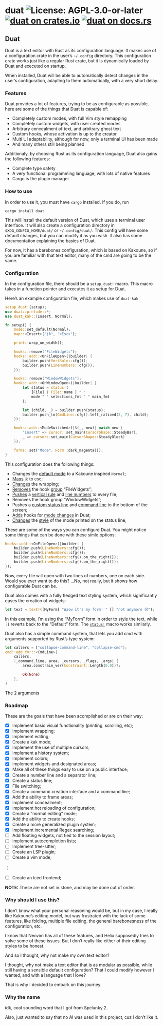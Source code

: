 # duat ![License: AGPL-3.0-or-later](https://img.shields.io/badge/license-AGPL--3.0--or--later-blue) [![duat on crates.io](https://img.shields.io/crates/v/duat)](https://crates.io/crates/duat) [![duat on docs.rs](https://docs.rs/duat/badge.svg)](https://docs.rs/duat)

## Duat

Duat is a text editor with Rust as its configuration language. It
makes use of a configuration crate in the user’s `~/.config`
directory. This configuration crate works just like a regular Rust
crate, but it is dynamically loaded by Duat and executed on
startup.

When installed, Duat will be able to automatically detect changes
in the user’s configuration, adapting to them automatically, with
a very short delay.

### Features

Duat provides a lot of features, trying to be as configurable as
possible, here are some of the things that Duat is capable of:

* Completely custom modes, with full Vim style remapping
* Completely custom widgets, with user created modes
* Arbitrary concealment of text, and arbitrary ghost text
* Custom hooks, whose activation is up to the creator
* Multi UI adaptability, although for now, only a terminal UI has
  been made
* And many others still being planned

Additionaly, by choosing Rust as its configuration language, Duat
also gains the following features:

* Complete type safety
* A very functional programming language, with lots of native
  features
* Cargo is the plugin manager

### How to use

In order to use it, you must have `cargo` installed. If you do,
run

`cargo install duat`

This will install the default version of Duat, which uses a
terminal user interface. It will also create a configuration
directory in `$XDG_CONFIG_HOME/duat/` or `~/.config/duat/`. This
config will have some default changes, but you can modify it as
you wish. It also has some documentation explaining the basics of
Duat.

For now, it has a barebones configuration, which is based on
Kakoune, so if you are familiar with that text editor, many of the
cmd are going to be the same.

### Configuration

In the configuration file, there should be a `setup_duat!` macro.
This macro takes in a function pointer and executes it as setup
for Duat.

Here’s an example configuration file, which makes use of
`duat-kak`

```rust
setup_duat!(setup);
use duat::prelude::*;
use duat_kak::{Insert, Normal};

fn setup() {
    mode::set_default(Normal);
    map::<Insert>("jk", "<Esc>");

    print::wrap_on_width();

    hooks::remove("FileWidgets");
    hooks::add::<OnFileOpen>(|builder| {
        builder.push(VertRule::cfg());
        builder.push(LineNumbers::cfg());
    });

    hooks::remove("WindowWidgets");
    hooks::add::<OnWindowOpen>(|builder| {
        let status = status!(
            [File] { File::name } " "
            mode " " selections_fmt " " main_fmt
        );

        let (child, _) = builder.push(status);
        builder.push_to(CmdLine::cfg().left_ratioed(3, 7), child);
    });

    hooks::add::<ModeSwitched>(|&(_, new)| match new {
        "Insert" => cursor::set_main(CursorShape::SteadyBar),
        _ => cursor::set_main(CursorShape::SteadyBlock)
    });

    forms::set("Mode", Form::dark_magenta());
}
```

This configuration does the following things:

* Changes the [default mode][__link0] to a Kakoune inspired `Normal`;
* [Maps][__link1] jk to esc;
* [Changes][__link2] the wrapping;
* [Removes][__link3] the hook [group][__link4] “FileWidgets”;
* [Pushes][__link5] a [vertical rule][__link6] and [line numbers][__link7] to every file;
* Removes the hook group “WindowWidgets”;
* Pushes a [custom status line][__link8] and [command line][__link9] to the bottom
  of the screen;
* [Adds][__link10] hooks for [mode changes][__link11] in Duat;
* [Changes][__link12] the [style][__link13] of the mode printed on the
  status line;

These are some of the ways you can configure Duat. You might
notice some things that can be done with these simle options:

```rust
hooks::add::<OnFileOpen>(|builder| {
    builder.push(LineNumbers::cfg());
    builder.push(LineNumbers::cfg());
    builder.push(LineNumbers::cfg().on_the_right());
    builder.push(LineNumbers::cfg().on_the_right());
});
```

Now, every file will open with two lines of numbers, one on each
side. Would you ever want to do this? …No, not really, but it
shows how configurable Duat can be.

Duat also comes with a fully fledged text styling system, which
significantly eases the creation of widgets:

```rust
let text = text!([MyForm] "Waow it's my form! " [] "not anymore 😢");
```

In this example, I’m using the “MyForm” form in order to style the
text, while `[]` reverts back to the “Default” form. The
[`status!`][__link14] macro works similarly.

Duat also has a simple command system, that lets you add cmd
with arguments supported by Rust’s type system:

```rust
let callers = ["collapse-command-line", "collapse-cmd"];
cmd::add_for::<CmdLine>(
    callers,
    |_command_line, area, _cursors, _flags, _args| {
        area.constrain_ver(Constraint::Length(0.0))?;

        Ok(None)
    },
)
```

The 2 arguments

### Roadmap

These are the goals that have been acomplished or are on their
way:

* [x] Implement basic visual functionality (printing, scrolling,
  etc);
* [x] Implement wrapping;
* [x] Implement editing;
* [x] Create a kak mode;
* [x] Implement the use of multiple cursors;
* [x] Implement a history system;
* [x] Implement colors;
* [x] Implement widgets and designated areas;
* [x] Make all of these things easy to use on a public interface;
* [x] Create a number line and a separator line;
* [x] Create a status line;
* [x] File switching;
* [x] Create a command creation interface and a command line;
* [x] Add the ability to frame areas;
* [x] Implement concealment;
* [x] Implement hot reloading of configuration;
* [x] Create a “normal editing” mode;
* [x] Add the ability to create hooks;
* [x] Create a more generalized plugin system;
* [x] Implement incremental Regex searching;
* [ ] Add floating widgets, not tied to the session layout;
* [ ] Implement autocompletion lists;
* [ ] Implement tree-sitter;
* [ ] Create an LSP plugin;
* [ ] Create a vim mode;

︙

* [ ] Create an Iced frontend;

**NOTE:** These are not set in stone, and may be done out of
order.

### Why should I use this?

I don’t know what your personal reasoning would be, but in my
case, I really like Kakoune’s editing model, but was frustrated
with the lack of some
features, like folding, multiple file editing, the general
barebonesness of the configuration, etc.

I know that Neovim has all of these features, and Helix supposedly
tries to
solve some of these issues. But I don’t really like either of
their editing
styles to be honest.

And so I thought, why not make my own text editor?

I thought, why not make a text editor that is as modular as
possible, while
still having a sensible default configuration? That I could modify
however I
wanted, and with a language that I love?

That is why I decided to embark on this journey.

### Why the name

idk, cool sounding word that I got from Spelunky 2.

Also, just wanted to say that no AI was used in this project, cuz
I don’t like it.


 [__cargo_doc2readme_dependencies_info]: ggGkYW0BYXSEG_W_Gn_kaocAGwCcVPfenh7eGy6gYLEwyIe4G6-xw_FwcbpjYXKEGyXpbbIeIWL8G-P_GXDmlo7eG_E7fmPFXQkFG8BLgFJrRKZDYWSCgmRkdWF0ZTAuMS4zgmlkdWF0X2NvcmVlMC4yLjA
 [__link0]: https://docs.rs/duat/0.1.3/duat/?search=mode::set_default
 [__link1]: https://docs.rs/duat/0.1.3/duat/?search=prelude::map
 [__link10]: https://docs.rs/duat/0.1.3/duat/?search=hooks::add
 [__link11]: https://docs.rs/duat/0.1.3/duat/?search=hooks::ModeSwitched
 [__link12]: https://docs.rs/duat/0.1.3/duat/?search=forms::set
 [__link13]: https://docs.rs/duat/0.1.3/duat/?search=forms::Form
 [__link14]: https://docs.rs/duat/0.1.3/duat/?search=prelude::status
 [__link2]: https://docs.rs/duat/0.1.3/duat/?search=prelude::print::wrap_on_width
 [__link3]: https://docs.rs/duat/0.1.3/duat/?search=hooks::remove
 [__link4]: https://docs.rs/duat/0.1.3/duat/?search=hooks::add_grouped
 [__link5]: https://docs.rs/duat_core/0.2.0/duat_core/?search=ui::FileBuilder
 [__link6]: https://docs.rs/duat/0.1.3/duat/?search=prelude::VertRule
 [__link7]: https://docs.rs/duat/0.1.3/duat/?search=prelude::LineNumbers
 [__link8]: https://docs.rs/duat/0.1.3/duat/?search=prelude::status
 [__link9]: https://docs.rs/duat/0.1.3/duat/?search=prelude::CmdLine

